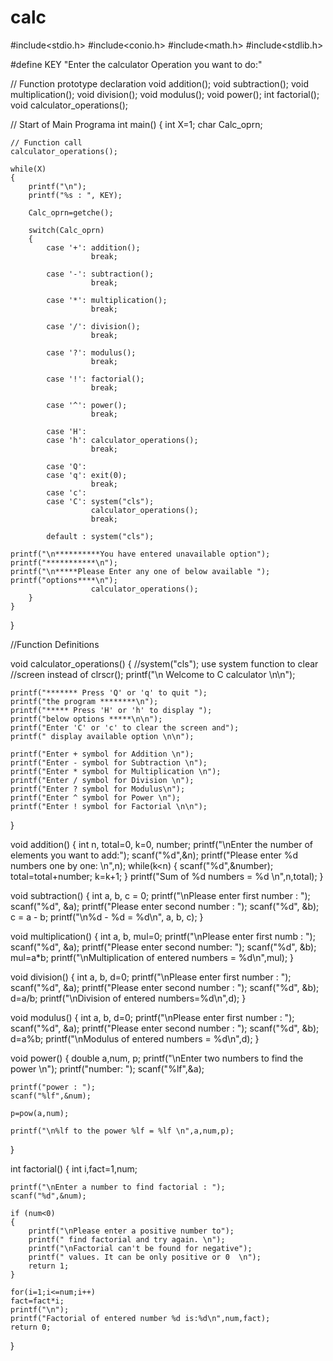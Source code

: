 # calc
#include<stdio.h>
#include<conio.h>
#include<math.h>
#include<stdlib.h>
 
#define KEY "Enter the calculator Operation you want to do:"
 
// Function prototype declaration
void addition();
void subtraction();
void multiplication();
void division();
void modulus();
void power();
int factorial();
void calculator_operations();
 
// Start of Main Programa
int main()
{
    int X=1;
    char Calc_oprn;
 
    // Function call 
    calculator_operations();
 
    while(X)
    {
        printf("\n");
        printf("%s : ", KEY);
 
        Calc_oprn=getche();
 
        switch(Calc_oprn)
        {
            case '+': addition();
                      break;
 
            case '-': subtraction();
                      break;
 
            case '*': multiplication();
                      break;
 
            case '/': division();
                      break;
 
            case '?': modulus();
                      break;
 
            case '!': factorial();
                      break;
 
            case '^': power();
                      break;
 
            case 'H':
            case 'h': calculator_operations();
                      break;
 
            case 'Q':
            case 'q': exit(0);
                      break;
            case 'c':
            case 'C': system("cls");
                      calculator_operations();
                      break;
 
            default : system("cls");
 
    printf("\n**********You have entered unavailable option");
    printf("***********\n");
    printf("\n*****Please Enter any one of below available ");
    printf("options****\n");
                      calculator_operations();
        }
    }
}
 
//Function Definitions
 
void calculator_operations()
{
    //system("cls");  use system function to clear 
    //screen instead of clrscr();
    printf("\n             Welcome to C calculator \n\n");
 
    printf("******* Press 'Q' or 'q' to quit ");
    printf("the program ********\n");
    printf("***** Press 'H' or 'h' to display ");
    printf("below options *****\n\n");
    printf("Enter 'C' or 'c' to clear the screen and");
    printf(" display available option \n\n");
 
    printf("Enter + symbol for Addition \n");
    printf("Enter - symbol for Subtraction \n");
    printf("Enter * symbol for Multiplication \n");
    printf("Enter / symbol for Division \n");
    printf("Enter ? symbol for Modulus\n");
    printf("Enter ^ symbol for Power \n");
    printf("Enter ! symbol for Factorial \n\n");
}
 
void addition()
{
    int n, total=0, k=0, number;
    printf("\nEnter the number of elements you want to add:");
    scanf("%d",&n);
    printf("Please enter %d numbers one by one: \n",n);
    while(k<n)
    { 
        scanf("%d",&number);
        total=total+number;
        k=k+1;
    }
    printf("Sum of %d numbers = %d \n",n,total);
}
 
void subtraction()
{ 
    int a, b, c = 0; 
    printf("\nPlease enter first number  : "); 
    scanf("%d", &a); 
    printf("Please enter second number : "); 
    scanf("%d", &b); 
    c = a - b; 
    printf("\n%d - %d = %d\n", a, b, c); 
}
 
void multiplication()
{
    int a, b, mul=0; 
    printf("\nPlease enter first numb   : "); 
    scanf("%d", &a); 
    printf("Please enter second number: "); 
    scanf("%d", &b);
    mul=a*b;
    printf("\nMultiplication of entered numbers = %d\n",mul);
}
 
void division()
{
    int a, b, d=0; 
    printf("\nPlease enter first number  : "); 
    scanf("%d", &a); 
    printf("Please enter second number : "); 
    scanf("%d", &b);
    d=a/b;
    printf("\nDivision of entered numbers=%d\n",d);
}
 
void modulus()
{
    int a, b, d=0; 
    printf("\nPlease enter first number   : "); 
    scanf("%d", &a); 
    printf("Please enter second number  : "); 
    scanf("%d", &b);
    d=a%b;
    printf("\nModulus of entered numbers = %d\n",d);
}
 
void power()
{
    double a,num, p;
    printf("\nEnter two numbers to find the power \n");
    printf("number: ");
    scanf("%lf",&a);
 
    printf("power : ");
    scanf("%lf",&num);
 
    p=pow(a,num);
 
    printf("\n%lf to the power %lf = %lf \n",a,num,p);
}
 
int factorial()
{
    int i,fact=1,num;
 
    printf("\nEnter a number to find factorial : ");
    scanf("%d",&num);
 
    if (num<0)
    {
        printf("\nPlease enter a positive number to");
        printf(" find factorial and try again. \n");
        printf("\nFactorial can't be found for negative");
        printf(" values. It can be only positive or 0  \n");
        return 1;
    }               
 
    for(i=1;i<=num;i++)
    fact=fact*i;
    printf("\n");
    printf("Factorial of entered number %d is:%d\n",num,fact);
    return 0;
}
